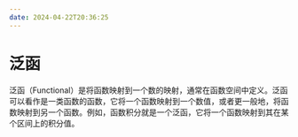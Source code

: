 ```yaml
---
date: 2024-04-22T20:36:25
---
```


# 泛函

泛函（Functional）是将函数映射到一个数的映射，通常在函数空间中定义。泛函可以看作是一类函数的函数，它将一个函数映射到一个数值，或者更一般地，将函数映射到另一个函数。例如，函数积分就是一个泛函，它将一个函数映射到其在某个区间上的积分值。
